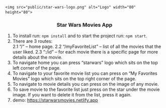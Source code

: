
<!-- PROJECT LOGO -->
<br />
<p align="center">
  
    <img src="public/star-wars-logo.png" alt="Logo" width="80" height="80">


  <h3 align="center">Star Wars Movies App</h3>

1.	To install run: ```npm install``` and to start the project run: ```npm start```.
2.	There are 3 routes:  
2.1	“/” – home page.
2.2	“/myFavoriteList” – list of all the movies that the user liked.
2.3	“:/id” – for each movie there is a specific page for more details about the movie.
3.	To navigate home you can press “starwars” logo which sits on the top left corner of the page.
4.	To navigate to your favorite movie list you can press on “My Favorites Movies” logo which sits on the top right corner of the page.
5.	To navigate to movie details you can press on the image of any movie.
6.	To save movie to the favorite list just press on the star under the movie image. If you want to delete it from the list, press it again.
7. demo: https://starwarsmovies.netlify.app
</p>


